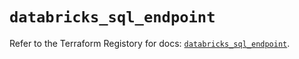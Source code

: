 # `databricks_sql_endpoint`

Refer to the Terraform Registory for docs: [`databricks_sql_endpoint`](https://registry.terraform.io/providers/databricks/databricks/1.24.1/docs/resources/sql_endpoint).
